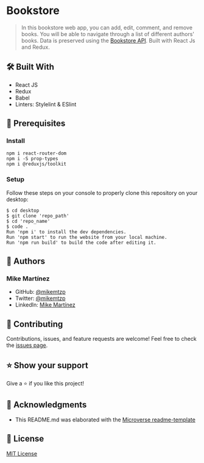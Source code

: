 # Bookstore
> In this bookstore web app, you can add, edit, comment, and remove books. You will be able to navigate through a list of different authors' books. Data is preserved using the [Bookstore API](https://www.notion.so/Bookstore-API-51ea269061f849118c65c0a53e88a739). Built with React Js and Redux.

## 🛠️ Built With

- React JS
- Redux
- Babel
- Linters: Stylelint & ESlint

## 🧮 Prerequisites

### Install
```
npm i react-router-dom
npm i -S prop-types
npm i @reduxjs/toolkit
```

### Setup

Follow these steps on your console to properly clone this repository on your desktop:

```
$ cd desktop
$ git clone 'repo_path'
$ cd 'repo_name'
$ code . 
Run 'npm i' to install the dev dependencies.
Run 'npm start' to run the website from your local machine.
Run 'npm run build' to build the code after editing it.
```

## 👤 Authors

### Mike Martínez

- GitHub: [@mikemtzp](https://github.com/mikemtzp)
- Twitter: [@mikemtzp](https://twitter.com/mikemtzp)
- LinkedIn: [Mike Martínez](https://www.linkedin.com/in/mike-mart%C3%ADnez/)

## 🤝 Contributing

Contributions, issues, and feature requests are welcome!
Feel free to check the [issues page](https://github.com/mikemtzp/bookstore/issues).

## ⭐️ Show your support

Give a ⭐️ if you like this project!

## 🥇 Acknowledgments

- This README.md was elaborated with the [Microverse readme-template](https://github.com/microverseinc/readme-template)

## 📝 License

[MIT License](https://github.com/mikemtzp/bookstore/blob/dev/LICENSE)

